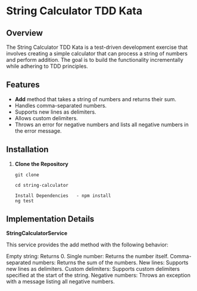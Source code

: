# String Calculator TDD Kata

## Overview

The String Calculator TDD Kata is a test-driven development exercise that involves creating a simple calculator that can process a string of numbers and perform addition. The goal is to build the functionality incrementally while adhering to TDD principles.

## Features

- **Add** method that takes a string of numbers and returns their sum.
- Handles comma-separated numbers.
- Supports new lines as delimiters.
- Allows custom delimiters.
- Throws an error for negative numbers and lists all negative numbers in the error message.

## Installation

1. **Clone the Repository**

   ```
   git clone 

   cd string-calculator

   Install Dependencies   - npm install
   ng test
   ```

## Implementation Details

**StringCalculatorService**

This service provides the add method with the following behavior:

Empty string: Returns 0.
Single number: Returns the number itself.
Comma-separated numbers: Returns the sum of the numbers.
New lines: Supports new lines as delimiters.
Custom delimiters: Supports custom delimiters specified at the start of the string.
Negative numbers: Throws an exception with a message listing all negative numbers.